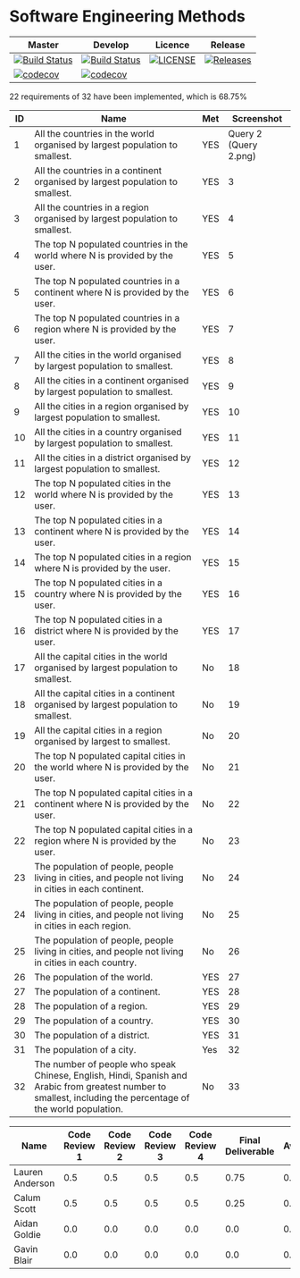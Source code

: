 # Software Engineering Methods

| Master | Develop | Licence | Release |
|--------|---------|---------|---------|
| [![Build Status](https://travis-ci.org/GroupNumber-21/Group21.svg?branch=master)](https://travis-ci.org/GroupNumber-21/Group21) |[![Build Status](https://travis-ci.org/GroupNumber-21/Group21.svg?branch=develop)](https://travis-ci.org/GroupNumber-21/Group21)| [![LICENSE](https://img.shields.io/github/license/GroupNumber-21/Group21.svg?style=flat-square)](https://github.com/GroupNumber-21/Group21/blob/master/LICENSE)| [![Releases](https://img.shields.io/github/release/GroupNumber-21/Group21/all.svg?style=flat-square)](https://github.com/GroupNumber21/Group21/releases) |
| [![codecov](https://codecov.io/gh/GroupNumber-21/Group21/branch/master/graph/badge.svg)](https://codecov.io/gh/GroupNumber-21/Group21) | [![codecov](https://codecov.io/gh/GroupNumber-21/Group21/branch/develop/graph/badge.svg)](https://codecov.io/gh/GroupNumber-21/Group21) | | | 

22 requirements of 32 have been implemented, which is 68.75%

| ID | Name | Met | Screenshot |
| --- | --- | --- | --- |
| 1 | All the countries in the world organised by largest population to smallest. | YES | Query 2 (Query 2.png)  |
| 2 | All the countries in a continent organised by largest population to smallest. | YES | 3 |
| 3 | All the countries in a region organised by largest population to smallest. | YES | 4 |
| 4 | The top N populated countries in the world where N is provided by the user. | YES | 5 |
| 5 | The top N populated countries in a continent where N is provided by the user. | YES | 6 |
| 6 | The top N populated countries in a region where N is provided by the user. | YES | 7 |
| 7 | All the cities in the world organised by largest population to smallest. | YES | 8 |
| 8 | All the cities in a continent organised by largest population to smallest. | YES | 9 |
| 9 | All the cities in a region organised by largest population to smallest. | YES | 10 |
| 10 | All the cities in a country organised by largest population to smallest. | YES | 11 |
| 11 | All the cities in a district organised by largest population to smallest. | YES | 12 |
| 12 | The top N populated cities in the world where N is provided by the user. | YES | 13 |
| 13 | The top N populated cities in a continent where N is provided by the user. | YES | 14 |
| 14 | The top N populated cities in a region where N is provided by the user. | YES | 15 |
| 15 | The top N populated cities in a country where N is provided by the user. | YES | 16 |
| 16 | The top N populated cities in a district where N is provided by the user. | YES | 17 |
| 17 | All the capital cities in the world organised by largest population to smallest. | No | 18 |
| 18 | All the capital cities in a continent organised by largest population to smallest. | No | 19 |
| 19 | All the capital cities in a region organised by largest to smallest. | No | 20 |
| 20 | The top N populated capital cities in the world where N is provided by the user. | No | 21 |
| 21 | The top N populated capital cities in a continent where N is provided by the user. | No | 22 |
| 22 | The top N populated capital cities in a region where N is provided by the user. | No | 23 |
| 23 | The population of people, people living in cities, and people not living in cities in each continent. | No | 24 |
| 24 | The population of people, people living in cities, and people not living in cities in each region. | No  | 25 |
| 25 | The population of people, people living in cities, and people not living in cities in each country. | No | 26 |
| 26 | The population of the world. | YES  | 27 |
| 27 | The population of a continent. | YES | 28 |
| 28 | The population of a region. | YES | 29 |
| 29 | The population of a country. | YES | 30 |
| 30 | The population of a district. | YES | 31 |
| 31 | The population of a city. | Yes | 32 |
| 32 | The number of people who speak Chinese, English, Hindi, Spanish and Arabic from greatest number to smallest, including the percentage of the world population. | No | 33 |

| Name | Code Review 1 | Code Review 2 | Code Review 3 | Code Review 4 | Final Deliverable | Average |
|------|---------------|---------------|---------------|---------------|-------------------|-------|
| Lauren Anderson | 0.5 | 0.5 | 0.5 | 0.5 | 0.75 | 0.55 |
| Calum Scott | 0.5 | 0.5 | 0.5 | 0.5 | 0.25 | 0.45 |
| Aidan Goldie | 0.0 | 0.0 | 0.0 | 0.0 | 0.0 | 0.00 |
| Gavin Blair | 0.0 | 0.0 | 0.0 | 0.0 | 0.0 | 0.00 |
